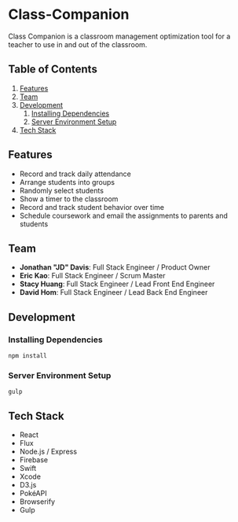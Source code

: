 # Class-Companion

Class Companion is a classroom management optimization tool for a teacher to use in and out of the classroom.

## Table of Contents

1. [Features](#features)
1. [Team](#team)
1. [Development](#development)
    1. [Installing Dependencies](#installing-dependencies)
    1. [Server Environment Setup](#server-environment-setup)
1. [Tech Stack](#tech-stack)


## Features
 - Record and track daily attendance
 - Arrange students into groups
 - Randomly select students
 - Show a timer to the classroom
 - Record and track student behavior over time
 - Schedule coursework and email the assignments to parents and students
 

## Team

  - __Jonathan "JD" Davis__: Full Stack Engineer / Product Owner 
  - __Eric Kao__: Full Stack Engineer / Scrum Master
  - __Stacy Huang__: Full Stack Engineer / Lead Front End Engineer
  - __David Hom__: Full Stack Engineer / Lead Back End Engineer


## Development

### Installing Dependencies

```
npm install
```

### Server Environment Setup

```
gulp
```

## Tech Stack
 - React
 - Flux
 - Node.js / Express
 - Firebase
 - Swift
 - Xcode
 - D3.js
 - PokéAPI
 - Browserify
 - Gulp


